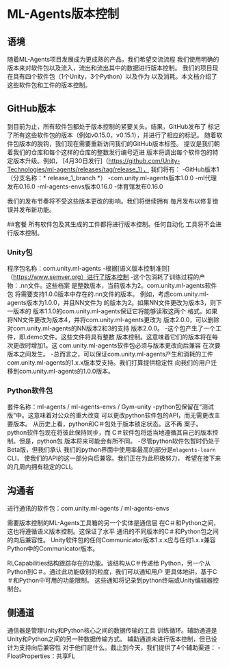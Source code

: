 # ML-Agents版本控制

## 语境
随着ML-Agents项目发展成为更成熟的产品，我们希望交流流程
我们使用明确的版本来对软件包以及流入，流出和流出其中的数据进行版本控制。
我们的项目现在具有四个软件包（1个Unity，3个Python）以及作为
以及消耗。本文档介绍了这些软件包和工件的版本控制。

## GitHub版本
到目前为止，所有软件包都处于版本控制的紧要关头。结果，GitHub发布了
标记了所有这些软件包的版本（例如v0.15.0，v0.15.1），并进行了相应的标记。
随着软件包版本的脱钩，我们现在需要重新访问我们的GitHub版本标签。
提议是我们朝着我们的仓库和每个这样的仓库的整数发行编号迈进
版本将调出每个软件包的特定版本升级。例如，
[4月30日发行]（https://github.com/Unity-Technologies/ml-agents/releases/tag/release_1），
我们将有：
-GitHub版本1（分支名称：* release_1_branch *）
  -com.unity.ml-agents版本1.0.0
  -ml代理发布0.16.0
  -ml-agents-envs版本0.16.0
  -体育馆发布0.16.0

我们的发布节奏将不受这些版本更改的影响。我们将继续拥有
每月发布以修复错误并发布新功能。

##套餐
所有软件包及其生成的工件都​​将进行版本控制。任何自动化
工具将不会进行版本控制。

### Unity包
程序包名称：com.unity.ml-agents
-根据[语义版本控制准则]（https://www.semver.org）进行了版本控制
-这个包消耗了训练过程的产物：.nn文件。这些档案
    是整数版本，当前版本为2。com.unity.ml-agents软件包
    将需要支持1.0.0版本中存在的.nn文件的版本。
    例如，考虑com.unity.ml-agents版本为1.0.0，并且NN文件为
    的版本为2。如果NN文件更改为版本3，则下一版本的
    版本1.1.0的com.unity.ml-agents保证它将能够读取这两个
    格式。如果将NN文件更改为版本4，并将com.unity.ml-agents更改为
    版本2.0.0，可以删除对com.unity.ml-agents的NN版本2和3的支持
    版本2.0.0。
-这个包产生了一个工件，即.demo文件。这些文件将具有整数
    版本控制。这意味着它们的版本将在每次更改时增加1。这
    com.unity.ml-agents软件包必须与版本更改向后兼容
    在次要版本之间发生。
-总而言之，可以保证com.unity.ml-agents产生和消耗的工件
    com.unity.ml-agents的1.x.x版本受支持。我们打算提供稳定性
    向我们的用户迁移到com.unity.ml-agents的1.0.0版本。


### Python软件包
套件名称：ml-agents / ml-agents-envs / Gym-unity
-python包保留在“测试版”中。这意味着对公众的重大改变
    可以更改python软件包的API，而无需更改主要版本。
    从历史上看，python和C＃包处于版本锁定状态。这不再
    案子。 python软件包现在将彼此保持同步，而
    C＃软件包将适当地遵循其自己的版本控制。但是，python包
    版本将来可能会有所不同。
-尽管python软件包暂时仍处于Beta版，但我们承认
    我们的python界面中使用率最高的部分是`mlagents-learn` CLI，
    使我们的API的这一部分向后兼容。我们正在为此积极努力，
    希望在接下来的几周内拥有稳定的CLI。

## 沟通者

进行通讯的软件包：com.unity.ml-agents / ml-agents-envs

需要版本控制的ML-Agents工具箱的另一个实体是通信层
在C＃和Python之间，这也将遵循语义版本控制。这保证了水平
通讯的不同版本的C＃和Python包之间的向后兼容性。
Unity软件包的任何Communicator版本1.x.x应与任何1.x.x兼容
Python中的Communicator版本。

RLCapabilities结构跟踪存在的功能。该结构从C＃传递给
Python，另一个从Python到C＃。通过此功能级别的粒度，我们可以通知用户
更具体地讲，基于C＃和Python中可用的功能限制。
这些通知将记录到python终端或Unity编辑器控制台。


## 侧通道

通信器是管理Unity和Python核心之间的数据传输的工具
训练循环。辅助通道是Unity和Python之间的另一种数据传输方式。
辅助通道未进行版本控制，但已设计为支持向后兼容性
对于他们是什么。截止到今天，我们提供了4个辅助渠道：
-FloatProperties：共享FL 
